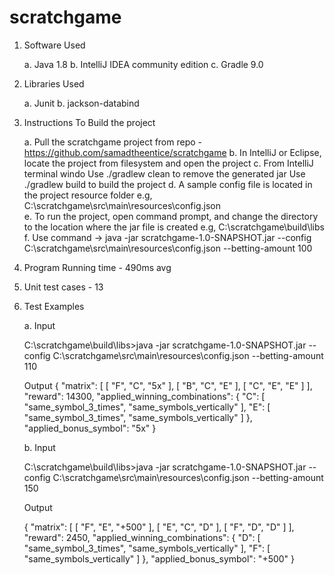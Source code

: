 # scratchgame

1. Software Used

	a. Java 1.8
	b. IntelliJ IDEA community edition
	c. Gradle 9.0

2. Libraries Used

	a. Junit
	b. jackson-databind

3. Instructions To Build the project


	a. Pull the scratchgame project from repo - https://github.com/samadtheentice/scratchgame
	b. In IntelliJ or Eclipse, locate the project from filesystem and open the project
	c. From IntelliJ terminal windo
		Use ./gradlew clean to remove the generated jar
		Use ./gradlew build to build the project
	d. A sample config file is located in the project resource folder e.g, C:\scratchgame\src\main\resources\config.json	
	e. To run the project, open command prompt, and change the directory to the location where the jar file is created e.g, C:\scratchgame\build\libs
	f. Use command -> java -jar scratchgame-1.0-SNAPSHOT.jar --config C:\scratchgame\src\main\resources\config.json --betting-amount 100


4. Program Running time - 490ms avg

5. Unit test cases - 13

6. Test Examples


	a. Input 

	C:\scratchgame\build\libs>java -jar scratchgame-1.0-SNAPSHOT.jar --config C:\scratchgame\src\main\resources\config.json --betting-amount 110


	Output
	{
		"matrix": [
			[
				"F",
				"C",
				"5x"
			],
			[
				"B",
				"C",
				"E"
			],
			[
				"C",
				"E",
				"E"
			]
		],
		"reward": 14300,
		"applied_winning_combinations": {
			"C": [
				"same_symbol_3_times",
				"same_symbols_vertically"
			],
			"E": [
				"same_symbol_3_times",
				"same_symbols_vertically"
			]
		},
		"applied_bonus_symbol": "5x"
	}

	b. Input

	C:\scratchgame\build\libs>java -jar scratchgame-1.0-SNAPSHOT.jar --config C:\scratchgame\src\main\resources\config.json --betting-amount 150

	Output

	{
		"matrix": [
			[
				"F",
				"E",
				"+500"
			],
			[
				"E",
				"C",
				"D"
			],
			[
				"F",
				"D",
				"D"
			]
		],
		"reward": 2450,
		"applied_winning_combinations": {
			"D": [
				"same_symbol_3_times",
				"same_symbols_vertically"
			],
			"F": [
				"same_symbols_vertically"
			]
		},
		"applied_bonus_symbol": "+500"
	}



